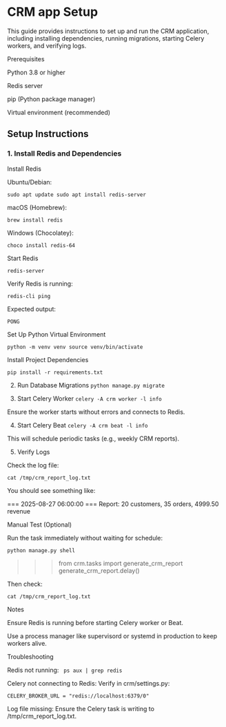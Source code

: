 # CRM app Setup

This guide provides instructions to set up and run the CRM application, including installing dependencies, running migrations, starting Celery workers, and verifying logs.

Prerequisites

Python 3.8 or higher

Redis server

pip (Python package manager)

Virtual environment (recommended)

## Setup Instructions
### 1. Install Redis and Dependencies

Install Redis

Ubuntu/Debian:

`sudo apt update
sudo apt install redis-server`


macOS (Homebrew):

`brew install redis`


Windows (Chocolatey):

`choco install redis-64`


Start Redis

`redis-server`


Verify Redis is running:

`redis-cli ping`


Expected output:

`PONG
`

Set Up Python Virtual Environment

`python -m venv venv
source venv/bin/activate  
`


Install Project Dependencies

`pip install -r requirements.txt`

2. Run Database Migrations
`python manage.py migrate`

3. Start Celery Worker
`celery -A crm worker -l info`


Ensure the worker starts without errors and connects to Redis.

4. Start Celery Beat
`celery -A crm beat -l info`


This will schedule periodic tasks (e.g., weekly CRM reports).

5. Verify Logs

Check the log file:

`cat /tmp/crm_report_log.txt`


You should see something like:

=== 2025-08-27 06:00:00 ===
Report: 20 customers, 35 orders, 4999.50 revenue

Manual Test (Optional)

Run the task immediately without waiting for schedule:

`python manage.py shell`
>>> from crm.tasks import generate_crm_report
>>> generate_crm_report.delay()


Then check:

`cat /tmp/crm_report_log.txt`

Notes

Ensure Redis is running before starting Celery worker or Beat.

Use a process manager like supervisord or systemd in production to keep workers alive.

Troubleshooting

Redis not running:
`
ps aux | grep redis`


Celery not connecting to Redis:
Verify in crm/settings.py:

`CELERY_BROKER_URL = "redis://localhost:6379/0"`


Log file missing:
Ensure the Celery task is writing to /tmp/crm_report_log.txt.